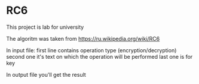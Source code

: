 # RC6

This project is lab for university 

The algoritm was taken from https://ru.wikipedia.org/wiki/RC6

In input file:
first line   contains operation type (encryption/decryption) 
second one it's text on which the operation will be performed
last one is for key

In output file you'll get the result

